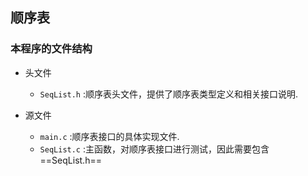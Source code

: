 ## 顺序表

### 本程序的文件结构

- 头文件

  - `SeqList.h` :顺序表头文件，提供了顺序表类型定义和相关接口说明.

- 源文件
  - `main.c` :顺序表接口的具体实现文件.
  - `SeqList.c` :主函数，对顺序表接口进行测试，因此需要包含 ==SeqList.h== 


